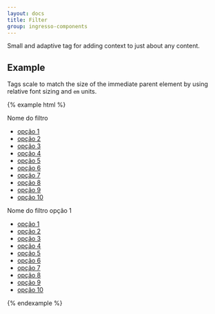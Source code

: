 ```yaml
---
layout: docs
title: Filter
group: ingresso-components
---
```


Small and adaptive tag for adding context to just about any content.

## Example

Tags scale to match the size of the immediate parent element by using relative font sizing and `em` units.

{% example html %}
<div role="listbox" class="filter">
  <span class="filter-head collapsed" data-toggle="collapse" href="#tab-main-content01">
    <span class="filter-label">Nome do filtro</span>
    <span class="filter-val"></span>
    <span class="filter-action"></span>
  </span>
  <div class="filter-content collapse" id="tab-main-content01">
    <div class="filter-wp">
      <ul class="list-group list-group-nostyle filter-options">
        <li role="option" class="list-group-item filter-it"><a href="#">opção 1</a></li>
        <li role="option" class="list-group-item filter-it"><a href="#">opção 2</a></li>
        <li role="option" class="list-group-item filter-it"><a href="#">opção 3</a></li>
        <li role="option" class="list-group-item filter-it"><a href="#">opção 4</a></li>
        <li role="option" class="list-group-item filter-it"><a href="#">opção 5</a></li>
        <li role="option" class="list-group-item filter-it"><a href="#">opção 6</a></li>
        <li role="option" class="list-group-item filter-it"><a href="#">opção 7</a></li>
        <li role="option" class="list-group-item filter-it"><a href="#">opção 8</a></li>
        <li role="option" class="list-group-item filter-it"><a href="#">opção 9</a></li>
        <li role="option" class="list-group-item filter-it"><a href="#">opção 10</a></li>
      </ul>
    </div>
  </div>
</div>
<div role="listbox" class="filter filter-has-val">
  <span class="filter-head" data-toggle="collapse" href="#tab-main-content02">
    <span class="filter-label">Nome do filtro</span>
    <span class="filter-val">opção 1</span>
    <span class="filter-action"></span>
  </span>
  <div class="filter content" id="tab-main-content02">
    <div class="filter-wp">
      <ul class="list-group list-group-nostyle filter-options">
        <li role="option" class="list-group-item filter-it"><a href="#">opção 1</a></li>
        <li role="option" class="list-group-item filter-it"><a href="#">opção 2</a></li>
        <li role="option" class="list-group-item filter-it"><a href="#">opção 3</a></li>
        <li role="option" class="list-group-item filter-it"><a href="#">opção 4</a></li>
        <li role="option" class="list-group-item filter-it"><a href="#">opção 5</a></li>
        <li role="option" class="list-group-item filter-it"><a href="#">opção 6</a></li>
        <li role="option" class="list-group-item filter-it"><a href="#">opção 7</a></li>
        <li role="option" class="list-group-item filter-it"><a href="#">opção 8</a></li>
        <li role="option" class="list-group-item filter-it"><a href="#">opção 9</a></li>
        <li role="option" class="list-group-item filter-it"><a href="#">opção 10</a></li>
      </ul>
    </div>
  </div>
</div>
{% endexample %}
